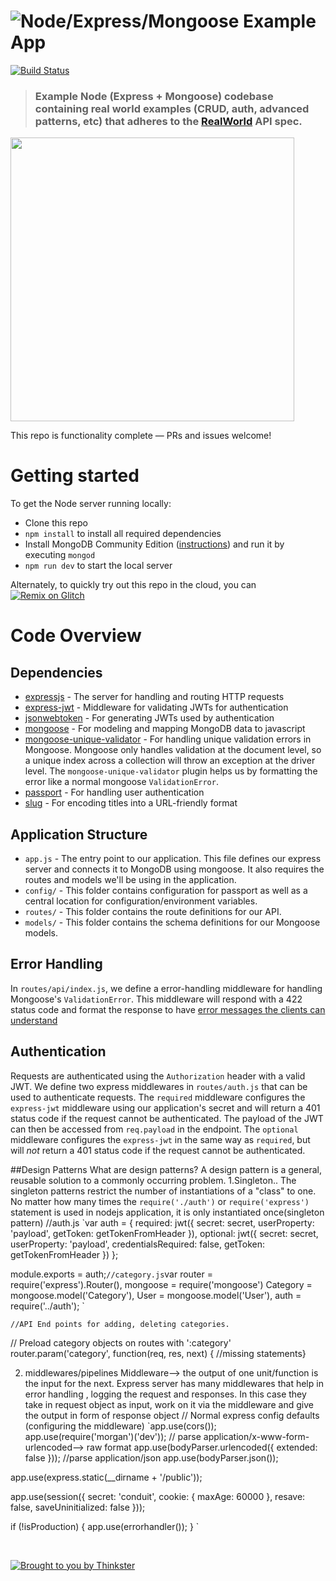 # ![Node/Express/Mongoose Example App](project-logo.png)

[![Build Status](https://travis-ci.org/anishkny/node-express-realworld-example-app.svg?branch=master)](https://travis-ci.org/anishkny/node-express-realworld-example-app)

> ### Example Node (Express + Mongoose) codebase containing real world examples (CRUD, auth, advanced patterns, etc) that adheres to the [RealWorld](https://github.com/gothinkster/realworld-example-apps) API spec.

<a href="https://thinkster.io/tutorials/node-json-api" target="_blank"><img width="454" src="https://raw.githubusercontent.com/gothinkster/realworld/master/media/learn-btn-hr.png" /></a>

This repo is functionality complete — PRs and issues welcome!

# Getting started

To get the Node server running locally:

- Clone this repo
- `npm install` to install all required dependencies
- Install MongoDB Community Edition ([instructions](https://docs.mongodb.com/manual/installation/#tutorials)) and run it by executing `mongod`
- `npm run dev` to start the local server

Alternately, to quickly try out this repo in the cloud, you can [![Remix on Glitch](https://cdn.glitch.com/2703baf2-b643-4da7-ab91-7ee2a2d00b5b%2Fremix-button.svg)](https://glitch.com/edit/#!/remix/realworld)

# Code Overview

## Dependencies

- [expressjs](https://github.com/expressjs/express) - The server for handling and routing HTTP requests
- [express-jwt](https://github.com/auth0/express-jwt) - Middleware for validating JWTs for authentication
- [jsonwebtoken](https://github.com/auth0/node-jsonwebtoken) - For generating JWTs used by authentication
- [mongoose](https://github.com/Automattic/mongoose) - For modeling and mapping MongoDB data to javascript 
- [mongoose-unique-validator](https://github.com/blakehaswell/mongoose-unique-validator) - For handling unique validation errors in Mongoose. Mongoose only handles validation at the document level, so a unique index across a collection will throw an exception at the driver level. The `mongoose-unique-validator` plugin helps us by formatting the error like a normal mongoose `ValidationError`.
- [passport](https://github.com/jaredhanson/passport) - For handling user authentication
- [slug](https://github.com/dodo/node-slug) - For encoding titles into a URL-friendly format

## Application Structure

- `app.js` - The entry point to our application. This file defines our express server and connects it to MongoDB using mongoose. It also requires the routes and models we'll be using in the application.
- `config/` - This folder contains configuration for passport as well as a central location for configuration/environment variables.
- `routes/` - This folder contains the route definitions for our API.
- `models/` - This folder contains the schema definitions for our Mongoose models.

## Error Handling

In `routes/api/index.js`, we define a error-handling middleware for handling Mongoose's `ValidationError`. This middleware will respond with a 422 status code and format the response to have [error messages the clients can understand](https://github.com/gothinkster/realworld/blob/master/API.md#errors-and-status-codes)

## Authentication

Requests are authenticated using the `Authorization` header with a valid JWT. We define two express middlewares in `routes/auth.js` that can be used to authenticate requests. The `required` middleware configures the `express-jwt` middleware using our application's secret and will return a 401 status code if the request cannot be authenticated. The payload of the JWT can then be accessed from `req.payload` in the endpoint. The `optional` middleware configures the `express-jwt` in the same way as `required`, but will *not* return a 401 status code if the request cannot be authenticated.


##Design Patterns
What are design patterns?
A design pattern is a general, reusable solution to a commonly occurring problem.
1.Singleton..
 The singleton patterns restrict the number of instantiations of a "class" to one. No matter how many times the  `require('./auth')` or `require('express')` statement is used in nodejs application, it is only  instantiated once(singleton pattern)
//auth.js
`var auth = {
  required: jwt({
    secret: secret,
    userProperty: 'payload',
    getToken: getTokenFromHeader
  }),
  optional: jwt({
    secret: secret,
    userProperty: 'payload',
    credentialsRequired: false,
    getToken: getTokenFromHeader
  })
};

module.exports = auth;`
//category.js
`var router = require('express').Router(),
    mongoose = require('mongoose')
    Category = mongoose.model('Category'),
     User = mongoose.model('User'),
     auth = require('../auth'); `

    //API End points for adding, deleting categories.
// Preload category objects on routes with ':category'
router.param('category', function(req, res, next) { //missing statements}

  2. middlewares/pipelines
  Middleware--> the output of one unit/function is the input for the next. Express server has many middlewares that help in error handling , logging the request and responses.
  In this case they take in request object as input, work on it via the middleware and give 
  the output in form of response object
  // Normal express config defaults (configuring the middleware)
 `app.use(cors());
   app.use(require('morgan')('dev'));
// parse application/x-www-form-urlencoded--> raw format
   app.use(bodyParser.urlencoded({ extended: false }));
  //parse application/json
  app.use(bodyParser.json());

app.use(express.static(__dirname + '/public'));

app.use(session({ secret: 'conduit', cookie: { maxAge: 60000 }, resave: false, saveUninitialized: false  }));

if (!isProduction) {
  app.use(errorhandler());
}
`

<br />

[![Brought to you by Thinkster](https://raw.githubusercontent.com/gothinkster/realworld/master/media/end.png)](https://thinkster.io)
